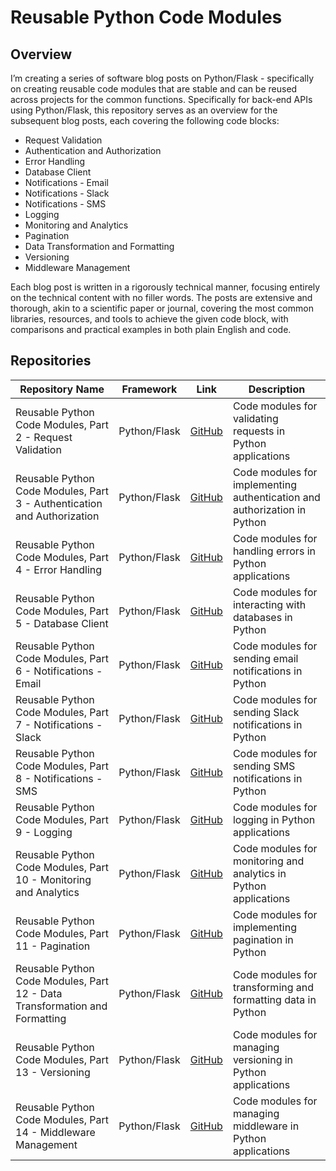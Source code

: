 # Reusable Python Code Modules

## Overview

I’m creating a series of software blog posts on Python/Flask - specifically on creating reusable code modules that are stable and can be reused across projects for the common functions. Specifically for back-end APIs using Python/Flask, this repository serves as an overview for the subsequent blog posts, each covering the following code blocks:

- Request Validation
- Authentication and Authorization
- Error Handling
- Database Client
- Notifications - Email
- Notifications - Slack
- Notifications - SMS
- Logging
- Monitoring and Analytics
- Pagination
- Data Transformation and Formatting
- Versioning
- Middleware Management

Each blog post is written in a rigorously technical manner, focusing entirely on the technical content with no filler words. The posts are extensive and thorough, akin to a scientific paper or journal, covering the most common libraries, resources, and tools to achieve the given code block, with comparisons and practical examples in both plain English and code.

## Repositories

| Repository Name                                      | Framework    | Link                                                                 | Description                                                       |
|------------------------------------------------------|--------------|----------------------------------------------------------------------|-------------------------------------------------------------------|
| Reusable Python Code Modules, Part 2 - Request Validation | Python/Flask | [GitHub](https://github.com/eduardocgarza/python-blocks-request-validation) | Code modules for validating requests in Python applications      |
| Reusable Python Code Modules, Part 3 - Authentication and Authorization | Python/Flask | [GitHub](https://github.com/eduardocgarza/python-blocks-authentication-authorization) | Code modules for implementing authentication and authorization in Python |
| Reusable Python Code Modules, Part 4 - Error Handling | Python/Flask | [GitHub](https://github.com/eduardocgarza/python-blocks-error-handling) | Code modules for handling errors in Python applications          |
| Reusable Python Code Modules, Part 5 - Database Client | Python/Flask | [GitHub](https://github.com/eduardocgarza/python-blocks-database) | Code modules for interacting with databases in Python            |
| Reusable Python Code Modules, Part 6 - Notifications - Email | Python/Flask | [GitHub](https://github.com/eduardocgarza/python-blocks-notifications-email) | Code modules for sending email notifications in Python            |
| Reusable Python Code Modules, Part 7 - Notifications - Slack | Python/Flask | [GitHub](https://github.com/eduardocgarza/python-blocks-notifications-slack) | Code modules for sending Slack notifications in Python            |
| Reusable Python Code Modules, Part 8 - Notifications - SMS | Python/Flask | [GitHub](https://github.com/eduardocgarza/python-blocks-notifications-sms) | Code modules for sending SMS notifications in Python              |
| Reusable Python Code Modules, Part 9 - Logging | Python/Flask | [GitHub](https://github.com/eduardocgarza/python-blocks-logging) | Code modules for logging in Python applications                   |
| Reusable Python Code Modules, Part 10 - Monitoring and Analytics | Python/Flask | [GitHub](https://github.com/eduardocgarza/python-blocks-monitoring-analytics) | Code modules for monitoring and analytics in Python applications  |
| Reusable Python Code Modules, Part 11 - Pagination | Python/Flask | [GitHub](https://github.com/eduardocgarza/python-blocks-pagination) | Code modules for implementing pagination in Python                |
| Reusable Python Code Modules, Part 12 - Data Transformation and Formatting | Python/Flask | [GitHub](https://github.com/eduardocgarza/python-blocks-data-formatting) | Code modules for transforming and formatting data in Python       |
| Reusable Python Code Modules, Part 13 - Versioning | Python/Flask | [GitHub](https://github.com/eduardocgarza/python-blocks-api-versioning) | Code modules for managing versioning in Python applications       |
| Reusable Python Code Modules, Part 14 - Middleware Management | Python/Flask | [GitHub](https://github.com/eduardocgarza/python-blocks-middleware) | Code modules for managing middleware in Python applications       |
